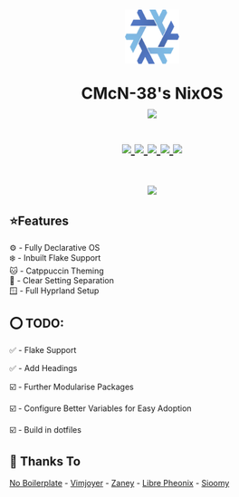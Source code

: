 <h1 align="center">
      <img src="https://raw.githubusercontent.com/NixOS/nixos-artwork/master/logo/nix-snowflake.svg" width="96px" height="96px" />
      <br>
  
  CMcN-38's NixOS <br>
  <img src="https://raw.githubusercontent.com/catppuccin/catppuccin/main/assets/palette/macchiato.png" width="600px" /> <br>
  <div align="center">

  <div align="center">
   <p></p>
   <a href="">
      <img src="https://img.shields.io/github/issues/CMcN-38/.nixos?color=fab387&labelColor=303446&style=for-the-badge">
   </a>
   <a href="https://github.com/CMcN-38/.nixos/">
      <img src="https://img.shields.io/github/stars/CMcN-38/.nixos?color=ca9ee6&labelColor=303446&style=for-the-badge">
   </a>
   <a href="https://github.com/CMcN-38/.nixos/">
      <img src="https://img.shields.io/github/repo-size/CMcN-38/.nixos?color=ea999c&labelColor=303446&style=for-the-badge">
   </a>
   <a href="https://github.com/CMcN-38/.nixos/blob/main/.github/LICENSE">
    <img src="https://img.shields.io/static/v1.svg?style=for-the-badge&label=License&message=GPL-3&logoColor=ca9ee6&colorA=313244&colorB=cba6f7"/>
   </a>
      <a = href="https://nixos.org">
      <img src="https://img.shields.io/badge/NixOS-unstable-blue.svg?style=for-the-badge&labelColor=303446&logo=NixOS&logoColor=white&color=91D7E3">
    </a>
   <br>
</div>
</h1>

<br>
</div>

<p align="center">
    <img src="https://github.com/CMcN-38/.nixos/blob/main/.github/assets/desktop_SS.png" width= "800px" /> <br>
</p>

## ⭐Features
⚙️ - Fully Declarative OS    
❄️ - Inbuilt Flake Support   
🐱 - Catppuccin Theming     
🍚 - Clear Setting Separation   
🪟 - Full Hyprland Setup    


## ⭕ TODO:
✅ - Flake Support

✅ - Add Headings

☑️ - Further Modularise Packages

☑️ - Configure Better Variables for Easy Adoption

☑️ - Build in dotfiles 


## 🩵 Thanks To
[No Boilerplate](https://github.com/0atman) -
[Vimjoyer](https://github.com/vimjoyer) -
[Zaney](https://gitlab.com/Zaney) -
[Libre Pheonix](https://github.com/librephoenix) -
[Sioomy](https://github.com/sioodmy)
